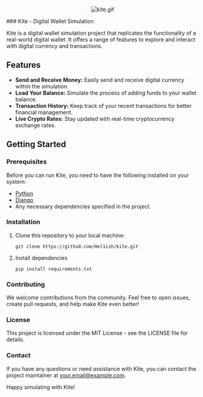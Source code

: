 <p align="center"><img src="https://media.discordapp.net/attachments/1123347493107798037/1169083374443446293/image04.gif?ex=65541cbc&is=6541a7bc&hm=bdd5a56597fee7af9253218856dab597aaa64642fa13a10206ea98e86ea2f182&=" alt="kite.gif"></p>
### Kite - Digital Wallet Simulation

Kite is a digital wallet simulation project that replicates the functionality of a real-world digital wallet. It offers a range of features to explore and interact with digital currency and transactions.

## Features

- **Send and Receive Money:** Easily send and receive digital currency within the simulation.
- **Load Your Balance:** Simulate the process of adding funds to your wallet balance.
- **Transaction History:** Keep track of your recent transactions for better financial management.
- **Live Crypto Rates:** Stay updated with real-time cryptocurrency exchange rates.

## Getting Started

### Prerequisites

Before you can run Kite, you need to have the following installed on your system:

- [Python](https://www.python.org/downloads/)
- [Django](https://www.djangoproject.com/)
- Any necessary dependencies specified in the project.

### Installation

1. Clone this repository to your local machine:

   ```shell
   git clone https://github.com/Hel1ish/kite.git

2. Install dependencies
   ```shell
   pip install requirements.txt
   
### Contributing
We welcome contributions from the community. Feel free to open issues, create pull requests, and help make Kite even better!

### License
This project is licensed under the MIT License - see the LICENSE file for details.

### Contact
If you have any questions or need assistance with Kite, you can contact the project maintainer at your.email@example.com.

Happy simulating with Kite!
